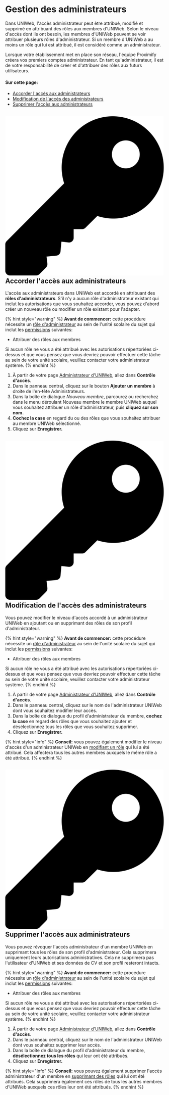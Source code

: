 # Gestion des administrateurs

Dans UNIWeb, l'accès administrateur peut être attribué, modifié et supprimé en attribuant des rôles aux membres d'UNIWeb. Selon le niveau d'accès dont ils ont besoin, les membres d'UNIWeb peuvent se voir attribuer plusieurs rôles d'administrateur. Si un membre d'UNIWeb a au moins un rôle qui lui est attribué, il est considéré comme un administrateur.

Lorsque votre établissement met en place son réseau, l'équipe Proximify créera vos premiers comptes administrateur. En tant qu'administrateur, il est de votre responsabilité de créer et d'attribuer des rôles aux futurs utilisateurs.

#### **Sur cette page:**

* [Accorder l'accès aux administrateurs](managing-administrators.md#granting-administrator-access)
* [Modification de l'accès des administrateurs](managing-administrators.md#editing-administrator-access)
* [Supprimer l'accès aux administrateurs](managing-administrators.md#removing-administrator-access)

## ![](../../.gitbook/assets/key%20%281%29.svg) **Accorder l'accès aux administrateurs**

L'accès aux administrateurs dans UNIWeb est accordé en attribuant des **rôles d'administrateurs**. S'il n'y a aucun rôle d'administrateur existant qui inclut les autorisations que vous souhaitez accorder, vous pouvez d'abord créer un nouveau rôle ou modifier un rôle existant pour l'adapter.

{% hint style="warning" %}
**Avant de commencer:** cette procédure nécessite un [rôle d'administrateur](managing-administrator-roles-and-permissions.md) au sein de l'unité scolaire du sujet qui inclut les [permissions](managing-administrator-roles-and-permissions.md#administrator-permissions) suivantes:

* Attribuer des rôles aux membres

Si aucun rôle ne vous a été attribué avec les autorisations répertoriées ci-dessus et que vous pensez que vous devriez pouvoir effectuer cette tâche au sein de votre unité scolaire, veuillez contacter votre administrateur système.
{% endhint %}

1. À partir de votre page [Administrateur d'UNIWeb](../../navigating-uniweb/the-administration-page.md), allez dans **Contrôle d'accès**. 
2. Dans le panneau central, cliquez sur le bouton **Ajouter un membre** à droite de l'en-tête Administrateurs.
3. Dans la boîte de dialogue _Nouveau membre_, parcourez ou recherchez dans le menu déroulant Nouveau membre le membre UNIWeb auquel vous souhaitez attribuer un rôle d'administrateur, puis **cliquez sur son nom.**
4. **Cochez la case** en regard du ou des rôles que vous souhaitez attribuer au membre UNIWeb sélectionné.
5. Cliquez sur **Enregistrer.**

## ![](../../.gitbook/assets/key%20%281%29.svg) **Modification de l'accès des administrateurs**

Vous pouvez modifier le niveau d'accès accordé à un administrateur UNIWeb en ajoutant ou en supprimant des rôles de son profil d'administrateur.

{% hint style="warning" %}
**Avant de commencer:** cette procédure nécessite un [rôle d'administrateur](managing-administrator-roles-and-permissions.md) au sein de l'unité scolaire du sujet qui inclut les [permissions](managing-administrator-roles-and-permissions.md#administrator-permissions) suivantes:

* Attribuer des rôles aux membres

Si aucun rôle ne vous a été attribué avec les autorisations répertoriées ci-dessus et que vous pensez que vous devriez pouvoir effectuer cette tâche au sein de votre unité scolaire, veuillez contacter votre administrateur système.
{% endhint %}

1. À partir de votre page [Administrateur d'UNIWeb](../../navigating-uniweb/the-administration-page.md), allez dans **Contrôle d'accès**. 
2. Dans le panneau central, cliquez sur le nom de l'administrateur UNIWeb dont vous souhaitez modifier leur accès.
3. Dans la boîte de dialogue du profil d'administrateur du membre, **cochez la case** en regard des rôles que vous souhaitez ajouter et désélectionnez tous les rôles que vous souhaitez supprimer.
4. Cliquez sur **Enregistrer.**

{% hint style="info" %}
**Conseil:** vous pouvez également modifier le niveau d'accès d'un administrateur UNIWeb en [modifiant un rôle](managing-administrator-roles-and-permissions.md#editing-administrator-roles) qui lui a été attribué. Cela affectera tous les autres membres auxquels le même rôle a été attribué.
{% endhint %}

## ![](../../.gitbook/assets/key%20%281%29.svg) **Supprimer l'accès aux administrateurs**

Vous pouvez révoquer l'accès administrateur d'un membre UNIWeb en supprimant tous les rôles de son profil d'administrateur. Cela supprimera uniquement leurs autorisations administratives. Cela ne supprimera pas l'utilisateur d'UNIWeb et ses données de CV et son profil resteront intacts.

{% hint style="warning" %}
**Avant de commencer:** cette procédure nécessite un [rôle d'administrateur](managing-administrator-roles-and-permissions.md) au sein de l'unité scolaire du sujet qui inclut les [permissions](managing-administrator-roles-and-permissions.md#administrator-permissions) suivantes:

* Attribuer des rôles aux membres

Si aucun rôle ne vous a été attribué avec les autorisations répertoriées ci-dessus et que vous pensez que vous devriez pouvoir effectuer cette tâche au sein de votre unité scolaire, veuillez contacter votre administrateur système.
{% endhint %}

1. À partir de votre page [Administrateur d'UNIWeb](../../navigating-uniweb/the-administration-page.md), allez dans **Contrôle d'accès**. 
2. Dans le panneau central, cliquez sur le nom de l'administrateur UNIWeb dont vous souhaitez supprimer leur accès.
3. Dans la boîte de dialogue du profil d'administrateur du membre, **désélectionnez tous les rôles** qui leur ont été attribués.
4. Cliquez sur **Enregistrer.**

{% hint style="info" %}
**Conseil:** vous pouvez également supprimer l'accès administrateur d'un membre en [supprimant des rôles](managing-administrator-roles-and-permissions.md#deleting-administrator-roles) qui lui ont été attribués. Cela supprimera également ces rôles de tous les autres membres d'UNIWeb auxquels ces rôles leur ont été attribués.
{% endhint %}

